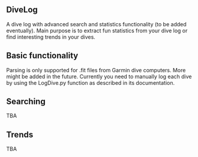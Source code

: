 ## DiveLog
A dive log with advanced search and statistics functionality (to be added eventually). Main purpose is to extract fun statistics from your dive log or find interesting trends in your dives.

## Basic functionality
Parsing is only supported for .fit files from Garmin dive computers. More might be added in the future. Currently you need to manually log each dive by using the LogDive.py function as described in its documentation.

## Searching
TBA

## Trends
TBA
